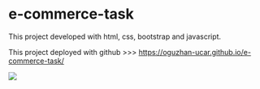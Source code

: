 # e-commerce-task

This project developed with html, css, bootstrap and javascript.

This project deployed with github >>> https://oguzhan-ucar.github.io/e-commerce-task/

<img src="e-commerce.gif">

